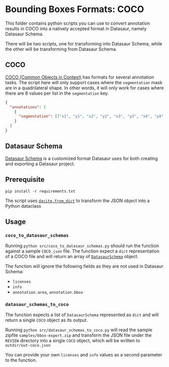 # Bounding Boxes Formats: COCO 

This folder contains python scripts you can use to convert annotation results in COCO into a natively accepted format in Datasaur, namely Datasaur Schema. 

There will be two scripts, one for transforming into Datasaur Schema, while the other will be transforming from Datasaur Schema.

## COCO

[COCO (Common Objects in Context)](https://cocodataset.org/#home) has formats for several annotation tasks. 
The script here will only support cases where the `segmentation` mask are in a quadrilateral shape. 
In other words, it will only work for cases where there are 8 values per list in the `segmentation` key. 

```json
{
  "annotations": [
    {
      "segmentation": [["x1", "y1", "x2", "y2", "x3", "y3", "x4", "y4", "x5", "y5", "x6", "y6", "x7", "y7", "x8", "y8"]]
    }
  ]
}
```

## Datasaur Schema

[Datasaur Schema](https://docs.datasaur.ai/compatibility-and-updates/supported-formats#datasaur-schema-format) is a customized format Datasaur uses for both creating and exporting a Datasaur project. 


## Prerequisite

```
pip install -r requirements.txt
```

The script uses [`dacite.from_dict`](https://github.com/konradhalas/dacite) to transform the JSON object into a Python dataclass

## Usage

### `coco_to_datasaur_schemas`

Running `python src/coco_to_datasaur_schemas.py` should run the function against a sample `COCO.json` file. The function expect a `dict` representation of a COCO file and will return an array of [`DatasaurSchema`](src/common/datasaur_schema.py) object. 

The function will ignore the following fields as they are not used in Datasaur Schema: 
- `licenses`
- `info`
- `annotation.area`, `annotation.bbox`

### `datasaur_schemas_to_coco`

The function expects a list of `DatasaurSchema` represented as `dict` and will return a single `COCO` object as its output. 

Running `python src/datasaur_schemas_to_coco.py` will read the sample zipfile `samples/bbox-export.zip` and transform the JSON file under the `REVIEW` directory into a single `COCO` object, which will be written to `outdir/out-coco.json`

You can provide your own `licenses` and `info` values as a second parameter to the function. 